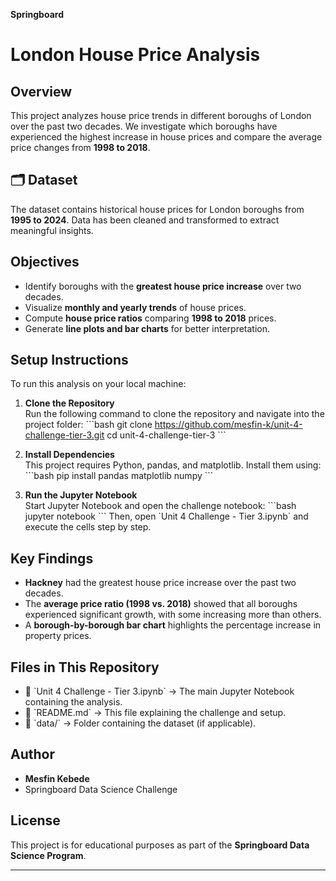 
__Springboard__
# London House Price Analysis

## Overview
This project analyzes house price trends in different boroughs of London over the past two decades. We investigate which boroughs have experienced the highest increase in house prices and compare the average price changes from **1998 to 2018**.

## 🗂 Dataset
The dataset contains historical house prices for London boroughs from **1995 to 2024**. Data has been cleaned and transformed to extract meaningful insights.

## Objectives
- Identify boroughs with the **greatest house price increase** over two decades.
- Visualize **monthly and yearly trends** of house prices.
- Compute **house price ratios** comparing **1998 to 2018** prices.
- Generate **line plots and bar charts** for better interpretation.

## Setup Instructions
To run this analysis on your local machine:

1. **Clone the Repository**  
   Run the following command to clone the repository and navigate into the project folder:
   \`\`\`bash
   git clone https://github.com/mesfin-k/unit-4-challenge-tier-3.git
   cd unit-4-challenge-tier-3
   \`\`\`

2. **Install Dependencies**  
   This project requires Python, pandas, and matplotlib. Install them using:
   \`\`\`bash
   pip install pandas matplotlib numpy
   \`\`\`

3. **Run the Jupyter Notebook**  
   Start Jupyter Notebook and open the challenge notebook:
   \`\`\`bash
   jupyter notebook
   \`\`\`
   Then, open \`Unit 4 Challenge - Tier 3.ipynb\` and execute the cells step by step.

## Key Findings
- **Hackney** had the greatest house price increase over the past two decades.
- The **average price ratio (1998 vs. 2018)** showed that all boroughs experienced significant growth, with some increasing more than others.
- A **borough-by-borough bar chart** highlights the percentage increase in property prices.

## Files in This Repository
- 📂 \`Unit 4 Challenge - Tier 3.ipynb\` → The main Jupyter Notebook containing the analysis.
- 📂 \`README.md\` → This file explaining the challenge and setup.
- 📂 \`data/\` → Folder containing the dataset (if applicable).

## Author
- **Mesfin Kebede**
- Springboard Data Science Challenge

## License
This project is for educational purposes as part of the **Springboard Data Science Program**.

---



